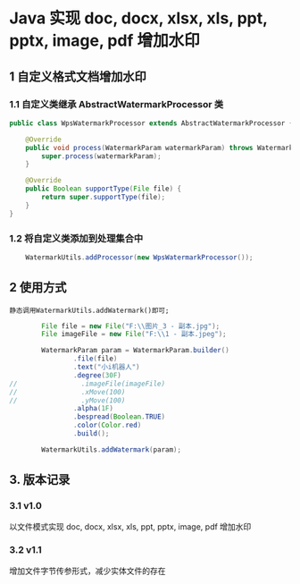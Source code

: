 # Java 实现 doc, docx, xlsx, xls, ppt, pptx, image, pdf 增加水印

## 1 自定义格式文档增加水印
### 1.1 自定义类继承 AbstractWatermarkProcessor 类
```java
public class WpsWatermarkProcessor extends AbstractWatermarkProcessor {

    @Override
    public void process(WatermarkParam watermarkParam) throws WatermarkException {
        super.process(watermarkParam);
    }

    @Override
    public Boolean supportType(File file) {
        return super.supportType(file);
    }
}
```
### 1.2 将自定义类添加到处理集合中
```java
    WatermarkUtils.addProcessor(new WpsWatermarkProcessor());
```

## 2 使用方式
    静态调用WatermarkUtils.addWatermark()即可;
```java
        File file = new File("F:\\图片_3 - 副本.jpg");
        File imageFile = new File("F:\\1 - 副本.jpeg");

        WatermarkParam param = WatermarkParam.builder()
                .file(file)
                .text("小i机器人")
                .degree(30F)
//                .imageFile(imageFile)
//                .xMove(100)
//                .yMove(100)
                .alpha(1F)
                .bespread(Boolean.TRUE)
                .color(Color.red)
                .build();

        WatermarkUtils.addWatermark(param);
```

## 3. 版本记录
### 3.1 v1.0
以文件模式实现 doc, docx, xlsx, xls, ppt, pptx, image, pdf 增加水印

### 3.2 v1.1
增加文件字节传参形式，减少实体文件的存在
























